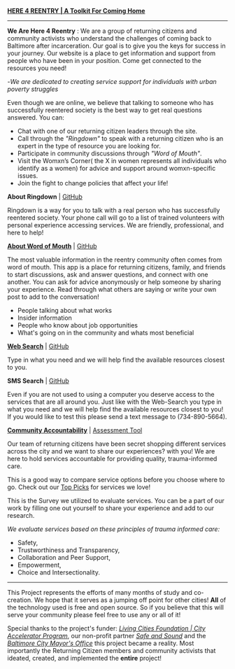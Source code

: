 [**HERE 4 REENTRY | A Toolkit For Coming Home**](https://www.here4reentry.com)

****

**We Are Here 4 Reentry** : We are a group of returning citizens and community activists who understand the challenges of coming back to Baltimore after incarceration. Our goal is to give you the keys for success in your journey. Our website is a place to get information and support from people who have been in your position. Come get connected to the resources you need!

 -*We are dedicated to creating service support for individuals with urban poverty struggles*

Even though we are online, we believe that talking to someone who has successfully reentered society is the best way to get real questions answered. You can:
  - Chat with one of our returning citizen leaders through the site.
  - Call through the *"Ringdown"* to speak with a returning citizen who is an expert in the type of resource you are looking for.
  - Participate in community discussions through *"Word of Mouth"*.
  - Visit the Womxn’s Corner( the X in women represents all individuals who identify as a women) for advice and support around womxn-specific issues.
  - Join the fight to change policies that affect your life!

**About Ringdown** | [GitHub](https://github.com/Word-of-Mouth/ringdown)

Ringdown is a way for you to talk with a real person who has successfully reentered society. Your phone call will go to a list of trained volunteers with personal experience accessing services. We are friendly, professional, and here to help!

[**About Word of Mouth**](http://w-o-m.us) | [GitHub](https://github.com/discourse/discourse)

The most valuable information in the reentry community often comes from word of mouth. This app is a place for returning citizens, family, and friends to start discussions, ask and answer questions, and connect with one another. You can ask for advice anonymously or help someone by sharing your experience. Read through what others are saying or write your own post to add to the conversation!

  - People talking about what works
  - Insider information
  - People who know about job opportunities
  - What's going on in the community and whats most beneficial


[**Web Search**](https://balt-ohana.herokuapp.com/) | [GitHub](https://github.com/Word-of-Mouth/ohana-web-search)

Type in what you need and we will help find the available resources closest to you.


**SMS Search** | [GitHub](https://github.com/Word-of-Mouth/ohana-sms)

Even if you are not used to using a computer you deserve access to the services that are all around you. Just like with the Web-Search you type in what you need and we will help find the available resources closest to you! If you would like to test this please send a text message to (734-890-5664).

[**Community Accountability**]() | [Assessment Tool](https://docs.google.com/document/d/1eL6GWcyqDuLn6gOnKK9eHSSec4BdQ--DHxwoD07GSPs/pub)

Our team of returning citizens have been secret shopping different services across the city and we want to share our experiences? with you! We are here to hold services accountable for providing quality, trauma-informed care.

This is a good way to compare service options before you choose where to go. Check out our [Top Picks]() for services we love!

This is the Survey we utilized to evaluate services. You can be a part of our work by filling one out yourself to share your experience and add to our research.

*We evaluate services based on these principles of trauma informed care:*
  - Safety,
  - Trustworthiness and Transparency,
  - Collaboration and Peer Support,
  - Empowerment,
  - Choice and Intersectionality.

  ***

  This Project represents the efforts of many months of study and co-creation. We hope that it serves as a jumping off point for other cities! **All** of the technology used is free and open source. So if you believe that this will serve your community please feel free to use any or all of it!

  Special thanks to the project's funder: [*Living Cities Foundation | City Accelerator Program*](https://www.livingcities.org/work/city-accelerator), our non-profit partner [*Safe and Sound*](http://safeandsound.org/psc/) and the [*Baltimore City Mayor's Office*](http://mocj.baltimorecity.gov/) this project became a reality. Most importantly the Returning Citizen members and community activists that ideated, created, and implemented the **entire** project!
